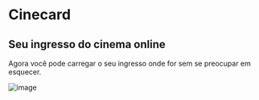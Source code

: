 # Cinecard

## Seu ingresso do cinema online

Agora você pode carregar o seu ingresso onde for sem se preocupar em esquecer.

![image](https://github.com/gabrielEmilio00/cinecard/assets/72055099/be37e9f8-9ece-4077-8d3d-f38f3ce64218)

